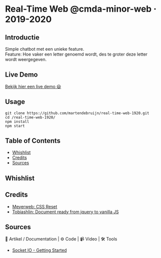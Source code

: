 # Real-Time Web @cmda-minor-web · 2019-2020

## Introductie

Simple chatbot met een unieke feature.\
Feature: Hoe vaker een letter genoemd wordt, des te groter deze letter wordt weergegeven.

<!-- Zie de [wiki](https://github.com/martendebruijn/real-time-web-1920/wiki) voor een uitgebreidere uitleg. -->

## Live Demo

[Bekijk hier een live demo 😃](#)

## Usage

```
git clone https://github.com/martendebruijn/real-time-web-1920.git
cd /real-time-web-1920/
npm install
npm start
```

## Table of Contents

- [Whishlist](#Whishlist)
- [Credits](#Credits)
- [Sources](#Sources)

## Whishlist

## Credits

- [Meyerweb: CSS Reset](http://meyerweb.com/eric/tools/css/reset/)
- [Tobiashlin: Document ready from jquery to vanilla JS](https://tobiasahlin.com/blog/move-from-jquery-to-vanilla-javascript/#document-ready)

## Sources

📖 Artikel / Documentation | ⚙️ Code | 📹 Video | 🛠 Tools

- [Socket IO - Getting Started](https://socket.io/get-started/chat/)
